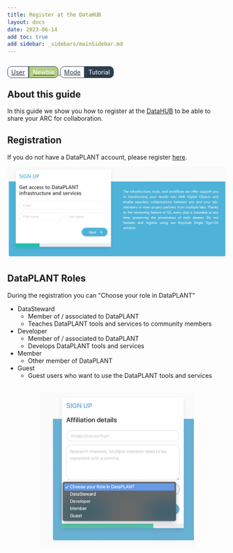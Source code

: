 ```yaml
---
title: Register at the DataHUB
layout: docs
date: 2023-06-14
add toc: true 
add sidebar: _sidebars/mainSidebar.md
---
```

<br>

<a href="./index.html">
    <span style="color: #2D3E50; padding: 4px 8px;text-align: center; border-radius: 10px 0px 0px 10px; border: solid 1px;">User</span><span style="background-color: #B4CE82;color:white; padding: 4px 8px;text-align: center; border-radius: 0px 10px 10px 0px; border: solid 1px #2D3E50">Newbie</span>
    <span style="color: #2D3E50; padding: 4px 8px;text-align: center; border-radius: 10px 0px 0px 10px; border: solid 1px;">Mode</span><span style="background-color: #2D3E50;color:white; padding: 4px 8px;text-align: center; border-radius: 0px 10px 10px 0px; border: solid 1px #2D3E50">Tutorial</span>
</a>

## About this guide

In this guide we show you how to register at the [DataHUB](https://git.nfdi4plants.org/) to be able to share your ARC for collaboration. 

## Registration

If you do not have a DataPLANT account, please register [here](<https://register.nfdi4plants.org>).

![w:800](./../img/dataplant_registration.png)

<!-- Source to slide(s) -->
<!-- ../../bricks/datahub_registration.md -->

## DataPLANT Roles

During the registration you can "Choose your role in DataPLANT"

- DataSteward
  - Member of / associated to DataPLANT
  - Teaches DataPLANT tools and services to community members
- Developer
  - Member of / associated to DataPLANT
  - Develops DataPLANT tools and services
- Member
  - Other member of DataPLANT
- Guest
  - Guest users who want to use the DataPLANT tools and services

<br>

<img src="./../img/dataplant_registration_roles.png" style="width:70%;display: block;margin-left: auto;margin-right: auto;">

<br>

<!-- Source to slide(s) -->
<!-- ../../bricks/datahub_registration_role.md -->
